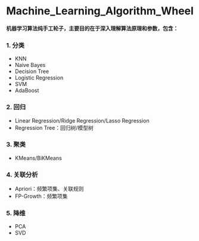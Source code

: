 # Machine_Learning_Algorithm_Wheel
**机器学习算法纯手工轮子，主要目的在于深入理解算法原理和参数，包含：**
### 1. 分类
  - KNN
  - Naive Bayes
  - Decision Tree
  - Logistic Regression
  - SVM
  - AdaBoost
### 2. 回归
  - Linear Regression/Ridge Regression/Lasso Regression
  - Regression Tree：回归树/模型树
### 3. 聚类
  - KMeans/BiKMeans
### 4. 关联分析
  - Apriori：频繁项集、关联规则
  - FP-Growth：频繁项集
### 5. 降维
  - PCA
  - SVD
